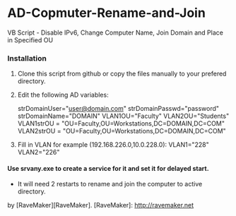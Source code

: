 AD-Copmuter-Rename-and-Join
===========================

VB Script - Disable IPv6, Change Computer Name, Join Domain and Place in Specified OU

### Installation

1. Clone this script from github or copy the files manually to your prefered directory.

2. Edit the following AD variables:

	strDomainUser="user@domain.com"
	strDomainPasswd="password"
	strDomainName="DOMAIN"
	VLAN1OU="Faculty"
	VLAN2OU="Students"
	VLAN1strOU = "OU=Faculty,OU=Workstations,DC=DOMAIN,DC=COM"
	VLAN2strOU = "OU=Faculty,OU=Workstations,DC=DOMAIN,DC=COM"

3. Fill in VLAN for example (192.168.226.0,10.0.228.0):
	VLAN1="228"
	VLAN2="226"


#### Use srvany.exe to create a service for it and set it for delayed start.

* It will need 2 restarts to rename and join the computer to active directory.

by [RaveMaker][RaveMaker].
[RaveMaker]: http://ravemaker.net
